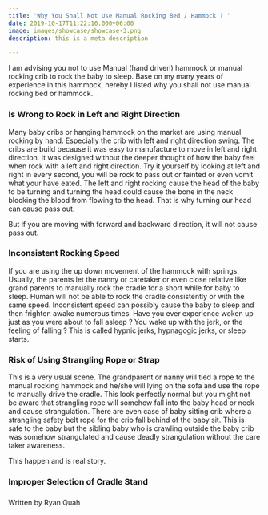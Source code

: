 ```yaml
---
title: 'Why You Shall Not Use Manual Rocking Bed / Hammock ? '
date: 2019-10-17T11:22:16.000+06:00
image: images/showcase/showcase-3.png
description: this is a meta description

---
```

I am advising you not to use Manual (hand driven) hammock or manual rocking crib to rock the baby to sleep.  Base on my many years of experience in this hammock, hereby I listed why you shall not use manual rocking bed or hammock.  

### Is Wrong to Rock in Left and Right Direction

Many baby cribs or hanging hammock on the market are using manual rocking by hand.  Especially the crib with left and right direction swing.  The cribs are build because it was  easy to manufacture to move in left and right direction. It was designed without the deeper thought of how the baby feel when rock with a left and right direction.  Try it yourself by looking at left and right in every second,  you will be rock to pass out or fainted or even vomit what your have eated.  The left and right rocking cause the head of the baby to be turning and turning the head could cause the bone in the neck blocking the blood from flowing to the head. That is why turning our head can cause pass out.  

But if you are moving with forward and backward direction, it will not cause pass out.  

 

### Inconsistent Rocking Speed

If you are using the up down movement of the hammock with springs. Usually, the parents let the nanny or caretaker or even close relative like grand parents to manually rock the cradle for a short while for baby to sleep.  Human will not be able to rock the cradle consistently or with the same speed. Inconsistent speed can possibly cause the baby to sleep and then frighten awake numerous times.  Have you ever experience woken up  just as you were about to fall asleep ?  You wake up with the jerk, or the feeling of falling ?  This is called hypnic jerks, hypnagogic jerks, or sleep starts. 

### Risk of Using Strangling Rope or Strap

This is a very usual scene. The grandparent or nanny will tied a rope to the manual rocking hammock and he/she will lying on the sofa and use the rope to manually drive the cradle.  This look perfectly normal but you might not be aware that strangling rope will somehow fall into the baby head or neck and cause strangulation.  There are even case of baby sitting crib where a strangling safety belt rope for the crib fall behind of the baby sit. This is safe to the baby but the sibling baby who is crawling outside the baby crib was somehow strangulated and cause deadly strangulation without the care taker awareness.

This happen and is real story. 

### Improper Selection of Cradle Stand

### 

Written by Ryan Quah